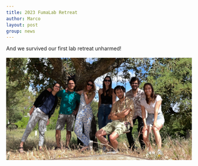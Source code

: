 ```yaml
---
title: 2023 FumaLab Retreat
author: Marco
layout: post
group: news
---
```

And we survived our first lab retreat unharmed!
<br>
<br>
<img src="/static/img/labpics/2023retreat.png" alt="2023 FumaLab retreat" width="750">